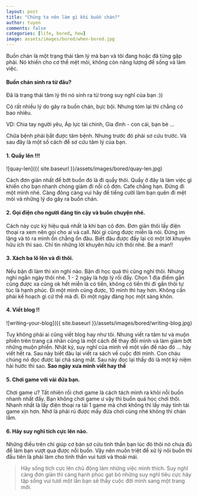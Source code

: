 ```yaml
---
layout: post
title: "Chúng ta nên làm gì khi buồn chán?"
author: tuyen
comments: false
categories: [life, bored, how]
image: assets/images/bored/when-bored.jpg
---
```


Buồn chán là một trạng thái tâm lý mà bạn và tôi đang hoặc đã từng gặp phải. Nó khiến cho cơ thể  mệt mỏi, không còn năng lượng để sống và làm việc.

#### Buồn chán sinh ra từ đâu?

Đã là trạng thái tâm lý thì nó sinh ra từ trong suy nghĩ của bạn :))

Có rất nhiều lý do gây ra buồn chán, bực bội. Nhưng tóm lại thì chẳng có bao nhiêu.

VD: Chia tay người yêu, Áp lực tài chính, Gia đình - con cái, bạn bè ...

Chữa bệnh phải bắt được tâm bệnh. Nhưng trước đó phải sơ cứu trước. Và sau đây là một số cách để sơ cứu tâm lý của bạn.

#### 1. Quẩy lên !!!

![quay-len]({{ site.baseurl }}/assets/images/bored/quay-len.jpg)

Cách đơn giản nhất để  bớt buồn đó là đi quẩy thôi. Quẩy ở đây là làm việc gì khiến cho bạn nhanh chóng giảm đi nỗi cô đơn. Cafe chẳng hạn. Đừng đi một mình nhé. Càng đông càng vui hãy để tiếng cười làm bạn quên đi mệt mỏi và những lý do gây ra buồn chán.

#### 2. Gọi điện cho người đáng tin cậy và buôn chuyện nhé.

Cách này cực kỳ hiệu quả nhất là khi bạn cô đơn. Đơn giản thôi lấy điện thoại ra xem nên gọi cho ai và call. Nói gì cũng được miễn là nói. Đừng im lặng và tỏ ra mình ổn chẳng ổn đâu. Biết đâu được đấy lại có một lời khuyên hữu ích thì sao. Chỉ tin những lời khuyên hữu ích thôi nhé. Be a man!!

#### 3. Xách ba lô lên và đi thôi.

Nếu bận đi làm thì xin nghỉ nào. Bận đi học quá thì cũng nghỉ thôi. Nhưng nghỉ ngắn ngày thôi nhé. 1 - 2 ngày là hợp lý rồi đấy. Chọn 1 địa điểm gần cũng được xa cũng ok hết miễn là có tiền, không có tiền thì đi gần thôi tự túc là hạnh phúc. Đi một mình cũng được, 10 mình thì hay hơn. Không cần phải kế hoạch gì cứ thế mà đi. Đi một ngày đàng học một sàng khôn.

#### 4. Viết blog !!

![writing-your-blog]({{ site.baseurl }}/assets/images/bored/writing-blog.jpg)

Tuy không phải ai cũng viết blog hay như tôi. Nhưng viết ra tâm tư và muộn phiền trên trang cá nhân cũng là một cách để thay đổi mình và làm giảm bớt những muộn phiền. Nhật ký, suy nghĩ của mình về một vấn đề nào đó ... hãy viết hết ra. Sau này biết đâu lại viết ra sách về cuộc đời mình. Con cháu chúng nó đọc được lại chả sáng mắt. Sau này đọc lại thấy đó là một kỷ niệm hài hước thì sao. **Sao ngày xưa mình viết hay thế**

#### 5. Chơi game với vài đứa bạn.

Chơi game ư? Tất nhiên rồi chơi game là cách tách mình ra khỏi nỗi buồn nhanh nhất đấy. Bạn không chơi game ư vậy thì buồn quá học chơi thôi. Nhanh nhất là lấy điện thoại ra tải 1 game mà chơi không thì lấy máy tính tải game xịn hơn. Nhớ là phải rủ được mấy đứa chơi cùng nhé không thì chán lắm.

#### 6. Hãy suy nghĩ tích cực lên nào.

Những điều trên chỉ giúp cơ bản sơ cứu tinh thần bạn lúc đó thôi nó chưa đủ để làm bạn vượt qua được nỗi buồn. Vậy nên muốn triệt để xử lý nõi buồn thì đầu tiên là phải làm cho tinh thần vui tươi và thoải mái.

> Hãy sống tích cực lên chủ động làm những việc mình thích. Suy nghĩ càng đơn giản thì càng hạnh phúc gạt bỏ những suy nghĩ tiêu cực hãy tập sống vui tươi một lần bạn sẽ thấy cuộc đời mình sang một trang mới.